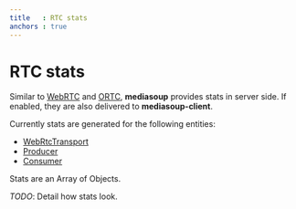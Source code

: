 ```yaml
---
title   : RTC stats
anchors : true
---
```



# RTC stats

Similar to [WebRTC](https://w3c.github.io/webrtc-stats/) and [ORTC](http://draft.ortc.org/#rtcstats-dictionary), **mediasoup** provides stats in server side. If enabled, they are also delivered to **mediasoup-client**.

Currently stats are generated for the following entities:

* [WebRtcTransport](/documentation/mediasoup/api/#WebRtcTransport)
* [Producer](/documentation/mediasoup/api/#Producer)
* [Consumer](/documentation/mediasoup/api/#Consumer)

Stats are an Array of Objects.

*TODO*: Detail how stats look.
